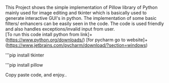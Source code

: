 This Project shows the simple implementation of Pillow library of Python mainly used for image editing and tkinter which is basically used to generate interactive GUI's in python. The implementation of some basic filters/ enhancers can be easily seen in the code. The code is used friendly and also handles exceptions/invalid input from user.  
[To run this code intall python from link]+(https://www.python.org/downloads/)
[for pycharm go to website]+(https://www.jetbrains.com/pycharm/download/?section=windows)

'''pip install tkinter

'''pip install pillow

Copy paste code, and enjoy..

